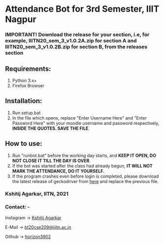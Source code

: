 # Attendance Bot for 3rd Semester, IIIT Nagpur

### IMPORTANT! Download the release for your section, i.e, for example, IIITN20_sem_3_v1.0.2A.zip for section A and IIITN20_sem_3_v1.0.2B.zip for section B, from the releases section

## Requirements:
1) Python 3.x+
2) Firefox Browser

## Installation:
1) Run setup.bat
2) In the file which opens, replace "Enter Username Here" and "Enter Password Here" with your  moodle username and password respectively, <b>INSIDE THE QUOTES. SAVE THE FILE</b>.

## How to use:
1) Run "runbot.bat" before the working day starts, and <b>KEEP IT OPEN, DO NOT CLOSE IT TILL THE DAY IS OVER</b>.
2) If the bot was started after the class had already begun, <b>IT WILL NOT MARK THE ATTENDANCE, DO IT YOURSELF.</b>
3) If the program crashes even before login is completed, please download the latest release of geckodriver from [here](https://github.com/mozilla/geckodriver/releases) and replace the previous file.



### Kshitij Agarkar, IITN, 2021

### Contact: -	

Instagram -> [Kshitij Agarkar](https://www.instagram.com/kshitij_agarkar/ "Instagram Account")

E-Mail -> [bt20cse209@iiitn.ac.in](mailto:bt20cse209@iiitn.ac.in)

Github -> [horizon3902](https://www.github.com/horizon3902/)		
